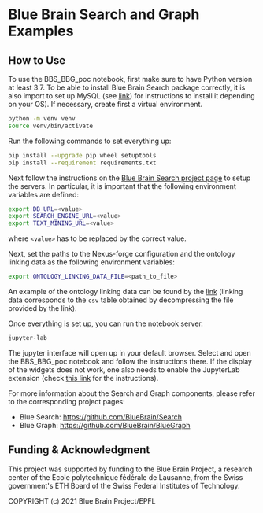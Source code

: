 # Blue Brain Search and Graph Examples

## How to Use

To use the BBS_BBG_poc notebook, first make sure to have Python version at least 3.7. To be able to install Blue
Brain Search package correctly, it is also import to set up MySQL (see [link](https://pypi.org/project/mysqlclient)) for instructions to install it depending on your OS).
If necessary, create first a virtual environment.

```bash
python -m venv venv
source venv/bin/activate
```

Run the following commands to set everything up:

```bash
pip install --upgrade pip wheel setuptools
pip install --requirement requirements.txt
```

Next follow the instructions on the [Blue Brain Search project page](https://github.com/BlueBrain/Search#getting-started) to setup the servers. In particular, it is important that the
following environment variables are defined:

```bash
export DB_URL=<value>
export SEARCH_ENGINE_URL=<value>
export TEXT_MINING_URL=<value>
```

where `<value>` has to be replaced by the correct value.


Next, set the paths to the Nexus-forge configuration and the ontology linking data as the following environment variables:

```bash
export ONTOLOGY_LINKING_DATA_FILE=<path_to_file>
```

An example of the ontology linking data can be found by the [link](https://github.com/BlueBrain/BlueBrainGraph/blob/master/cord19kg/examples/data/NCIT_ontology_linking_3000_papers.csv.zip) (linking data corresponds to the `csv` table obtained by decompressing the file provided by the link).


Once everything is set up, you can run the notebook server.

```bash
jupyter-lab
```

The jupyter interface will open up in your default browser. Select and open the
BBS_BBG_poc notebook and follow the instructions there. If the display of the widgets does not work,
one also needs to enable the JupyterLab extension (check [this link](https://ipywidgets.readthedocs.io/en/latest/user_install.html#installing-the-jupyterlab-extension)
for the instructions).


For more information about the Search and Graph components, please refer to the corresponding project pages:
- Blue Search: https://github.com/BlueBrain/Search
- Blue Graph: https://github.com/BlueBrain/BlueGraph


## Funding & Acknowledgment
This project was supported by funding to the Blue Brain Project, a research center of the Ecole polytechnique fédérale de Lausanne, from the Swiss government's ETH Board of the Swiss Federal Institutes of Technology.

COPYRIGHT (c) 2021 Blue Brain Project/EPFL
